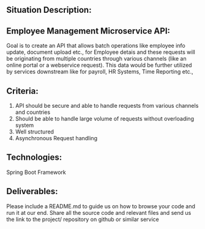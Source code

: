 ## Situation Description:
## Employee Management Microservice API:

Goal is to create an API that allows batch operations like employee info update, document upload etc., for Employee detais and these requests will be originating from multiple countries through various channels (like an online portal or a webservice request).
This data would be further utilized by services downstream like for payroll, HR Systems, Time Reporting etc.,

## Criteria:
1. API should be secure and able to handle requests from various channels and countries
2. Should be able to handle large volume of requests without overloading system
3. Well structured
4. Asynchronous Request handling

## Technologies:
Spring Boot Framework

## Deliverables:
Please include a README.md to guide us on how to browse your code and run it at our end. Share all the source code and relevant files and send us the link to the project/ repository on github or similar service